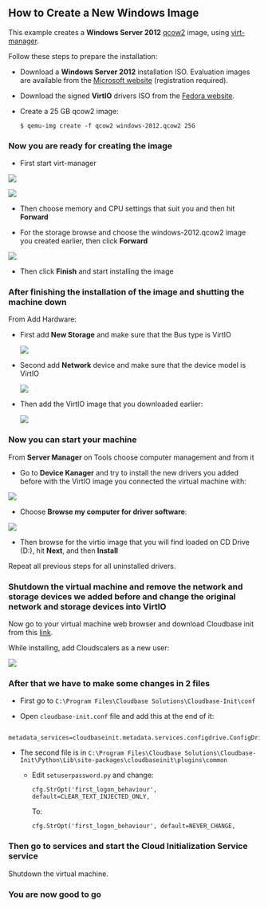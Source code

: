 ## How to Create a New Windows Image

This example creates a **Windows Server 2012** [qcow2](https://en.wikipedia.org/wiki/Qcow) image, using [virt-manager](https://virt-manager.org/).

Follow these steps to prepare the installation:

- Download a **Windows Server 2012** installation ISO. Evaluation images are available from the [Microsoft website](http://www.microsoft.com/en-us/evalcenter/evaluate-windows-server-2012) (registration required).

- Download the signed **VirtIO** drivers ISO from the [Fedora website](https://fedoraproject.org/wiki/Windows_Virtio_Drivers#Direct_download).

- Create a 25 GB qcow2 image:

  ```
  $ qemu-img create -f qcow2 windows-2012.qcow2 25G
  ```


### Now you are ready for creating the image

  - First start virt-manager

  ![](win-cloud-image-01.png)

  ![](win-cloud-image-02.png)

  - Then choose memory and CPU settings that suit you and then hit **Forward**

  - For the storage browse and choose the windows-2012.qcow2 image you created earlier, then click **Forward**

  ![](win-cloud-image-03.png)

  - Then click **Finish** and start installing the image


### After finishing the installation of the image and shutting the machine down

From Add Hardware:

* First add **New Storage** and make sure that the Bus type is VirtIO

  ![](win-cloud-image-04.png)

* Second add **Network** device and make sure that the device model is VirtIO

  ![](win-cloud-image-05.png)

* Then add the VirtIO image that you downloaded earlier:

  ![](win-cloud-image-06.png)


### Now you can start your machine

From **Server Manager** on Tools choose computer management and from it

  * Go to **Device Kanager** and try to install the new drivers you added before with the VirtIO image you connected the virtual machine with:

  ![](win-cloud-image-07.png)

  * Choose **Browse my computer for driver software**:

  ![](win-cloud-image-08.png)

  * Then browse for the virtio image that you will find loaded on CD Drive (D:), hit **Next**, and then **Install**


Repeat all  previous steps for all uninstalled drivers.


### Shutdown the virtual machine and remove the network and storage devices we added before and change the original network and storage devices into VirtIO

Now go to your virtual machine web browser and download Cloudbase init from this [link](https://cloudbase.it/cloudbase-init/).

While installing, add Cloudscalers as a new user:

![](win-cloud-image-09.png)


### After that we have to make some changes in 2 files

* First go to `C:\Program Files\Cloudbase Solutions\Cloudbase-Init\conf`

 - Open `cloudbase-init.conf` file and add this at the end of it:
  ```
      metadata_services=cloudbaseinit.metadata.services.configdrive.ConfigDriveService
  ```

* The second file is in `C:\Program Files\Cloudbase Solutions\Cloudbase-Init\Python\Lib\site-packages\cloudbaseinit\plugins\common`

  - Edit `setuserpassword.py` and change:

    ```
    cfg.StrOpt('first_logon_behaviour', default=CLEAR_TEXT_INJECTED_ONLY,
    ```
    To:
    ```
    cfg.StrOpt('first_logon_behaviour', default=NEVER_CHANGE,
    ```

### Then go to services and start the Cloud Initialization Service service

Shutdown the virtual machine.

### You are now good to go
